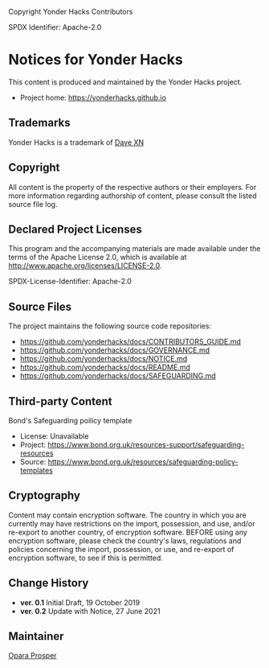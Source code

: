 Copyright Yonder Hacks Contributors

SPDX Identifier: Apache-2.0

# Notices for Yonder Hacks

This content is produced and maintained by the Yonder Hacks project.

* Project home: https://yonderhacks.github.io

## Trademarks

Yonder Hacks is a trademark of [Dave XN](https://github.io/davidconoh/)

## Copyright

All content is the property of the respective authors or their employers. For
more information regarding authorship of content, please consult the listed
source file log.

## Declared Project Licenses

This program and the accompanying materials are made available under the
terms of the Apache License 2.0, which is available at
http://www.apache.org/licenses/LICENSE-2.0.

SPDX-License-Identifier: Apache-2.0

## Source Files

The project maintains the following source code repositories:

* https://github.com/yonderhacks/docs/CONTRIBUTORS_GUIDE.md
* https://github.com/yonderhacks/docs/GOVERNANCE.md
* https://github.com/yonderhacks/docs/NOTICE.md
* https://github.com/yonderhacks/docs/README.md
* https://github.com/yonderhacks/docs/SAFEGUARDING.md

## Third-party Content

Bond's Safeguarding poilicy template

* License: Unavailable
* Project: https://www.bond.org.uk/resources-support/safeguarding-resources
* Source: https://www.bond.org.uk/resources/safeguarding-policy-templates

## Cryptography

Content may contain encryption software. The country in which you are currently
may have restrictions on the import, possession, and use, and/or re-export to
another country, of encryption software. BEFORE using any encryption software,
please check the country's laws, regulations and policies concerning the import,
possession, or use, and re-export of encryption software, to see if this is
permitted.

## Change History

- **ver. 0.1** Initial Draft, 19 October 2019
- **ver. 0.2** Update with Notice, 27 June 2021

## Maintainer

[Opara Prosper](https://github.com/OPARA-PROSPER)